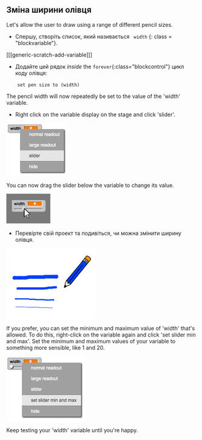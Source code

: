 ## Зміна ширини олівця

Let's allow the user to draw using a range of different pencil sizes.

+ Спершу, створіть список, який називається ` width` {: class = "blockvariable"}.

[[[generic-scratch-add-variable]]]

+ Додайте цей рядок *inside* the `forever`{:class="blockcontrol"} цикл коду олівця:

```blocks
    set pen size to (width)
```

The pencil width will now repeatedly be set to the value of the 'width' variable.

+ Right click on the variable display on the stage and click 'slider'.

![screenshot](images/paint-slider.png)

You can now drag the slider below the variable to change its value.

![screenshot](images/paint-slider-change.png)

+ Перевірте свій проект та подивіться, чи можна змінити ширину олівця.

![screenshot](images/paint-width-test.png)

If you prefer, you can set the minimum and maximum value of 'width' that's allowed. To do this, right-click on the variable again and click 'set slider min and max'. Set the minimum and maximum values of your variable to something more sensible, like 1 and 20.

![screenshot](images/paint-slider-max.png)

Keep testing your 'width' variable until you're happy.
